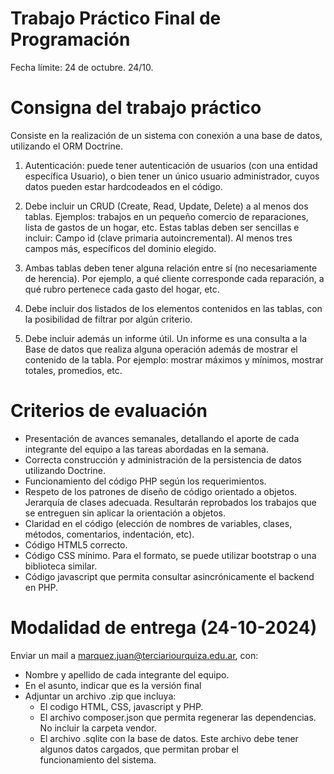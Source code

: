 # Trabajo Práctico Final de Programación
Fecha límite: 24 de octubre. 24/10.

# Consigna del trabajo práctico

Consiste en la realización de un sistema con conexión a una base de datos, utilizando el ORM Doctrine.

1. Autenticación: puede tener autenticación de usuarios (con una entidad específica Usuario), o bien tener un único usuario administrador, cuyos datos pueden estar hardcodeados en el código.
    
2. Debe incluir un CRUD (Create, Read, Update, Delete) a al menos dos tablas. Ejemplos: trabajos en un pequeño comercio de reparaciones, lista de gastos de un hogar, etc. Estas tablas deben ser sencillas e incluir:
        Campo id (clave primaria autoincremental).
        Al menos tres campos más, específicos del dominio elegido.

3. Ambas tablas deben tener alguna relación entre sí (no necesariamente de herencia). Por ejemplo, a qué cliente corresponde cada reparación, a qué rubro pertenece cada gasto del hogar, etc.

4. Debe incluir dos listados de los elementos contenidos en las tablas, con la posibilidad de filtrar por algún criterio.

5. Debe incluir además un informe útil. Un informe es una consulta a la Base de datos que realiza alguna operación además de mostrar el contenido de la tabla. Por ejemplo: mostrar máximos y mínimos, mostrar totales, promedios, etc.

# Criterios de evaluación

* Presentación de avances semanales, detallando el aporte de cada integrante del equipo a las tareas abordadas en la semana.
* Correcta construcción y administración de la persistencia de datos utilizando Doctrine.
* Funcionamiento del código PHP según los requerimientos.
* Respeto de los patrones de diseño de código orientado a objetos. Jerarquía de clases adecuada. Resultarán reprobados los trabajos que se entreguen sin aplicar la orientación a objetos.
* Claridad en el código (elección de nombres de variables, clases, métodos, comentarios, indentación, etc).
* Código HTML5 correcto.
* Código CSS mínimo. Para el formato, se puede utilizar bootstrap o una biblioteca similar.
* Código javascript que permita consultar asincrónicamente el backend en PHP.

# Modalidad de entrega (24-10-2024)

Enviar un mail a marquez.juan@terciariourquiza.edu.ar, con:

  * Nombre y apellido de cada integrante del equipo.
  * En el asunto, indicar que es la versión final
  * Adjuntar un archivo .zip que incluya:
      - El codigo HTML, CSS, javascript y PHP.
      - El archivo composer.json que permita regenerar las dependencias. No incluir la carpeta vendor.
      - El archivo .sqlite con la base de datos. Este archivo debe tener algunos datos cargados, que permitan probar el funcionamiento del sistema.
